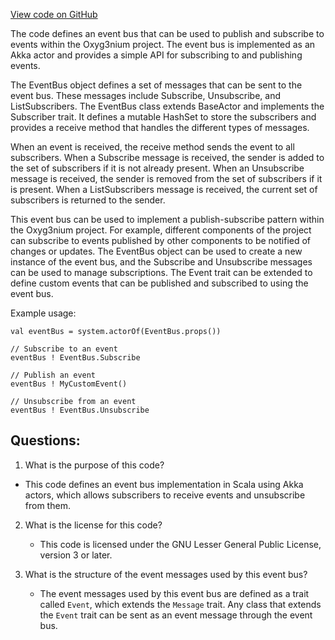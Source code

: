 [View code on GitHub](https://github.com/oxyg3nium/oxyg3nium/util/src/main/scala/org/oxyg3nium/util/EventBus.scala)

The code defines an event bus that can be used to publish and subscribe to events within the Oxyg3nium project. The event bus is implemented as an Akka actor and provides a simple API for subscribing to and publishing events.

The EventBus object defines a set of messages that can be sent to the event bus. These messages include Subscribe, Unsubscribe, and ListSubscribers. The EventBus class extends BaseActor and implements the Subscriber trait. It defines a mutable HashSet to store the subscribers and provides a receive method that handles the different types of messages.

When an event is received, the receive method sends the event to all subscribers. When a Subscribe message is received, the sender is added to the set of subscribers if it is not already present. When an Unsubscribe message is received, the sender is removed from the set of subscribers if it is present. When a ListSubscribers message is received, the current set of subscribers is returned to the sender.

This event bus can be used to implement a publish-subscribe pattern within the Oxyg3nium project. For example, different components of the project can subscribe to events published by other components to be notified of changes or updates. The EventBus object can be used to create a new instance of the event bus, and the Subscribe and Unsubscribe messages can be used to manage subscriptions. The Event trait can be extended to define custom events that can be published and subscribed to using the event bus. 

Example usage:

```
val eventBus = system.actorOf(EventBus.props())

// Subscribe to an event
eventBus ! EventBus.Subscribe

// Publish an event
eventBus ! MyCustomEvent()

// Unsubscribe from an event
eventBus ! EventBus.Unsubscribe
```
## Questions: 
 1. What is the purpose of this code?
   - This code defines an event bus implementation in Scala using Akka actors, which allows subscribers to receive events and unsubscribe from them.

2. What is the license for this code?
   - This code is licensed under the GNU Lesser General Public License, version 3 or later.

3. What is the structure of the event messages used by this event bus?
   - The event messages used by this event bus are defined as a trait called `Event`, which extends the `Message` trait. Any class that extends the `Event` trait can be sent as an event message through the event bus.